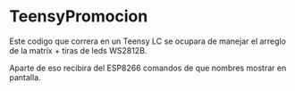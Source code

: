 # TeensyPromocion

Este codigo que correra en un Teensy LC se ocupara de manejar el arreglo de la matrix + tiras de leds WS2812B.

Aparte de eso recibira del ESP8266 comandos de que nombres mostrar en pantalla.
